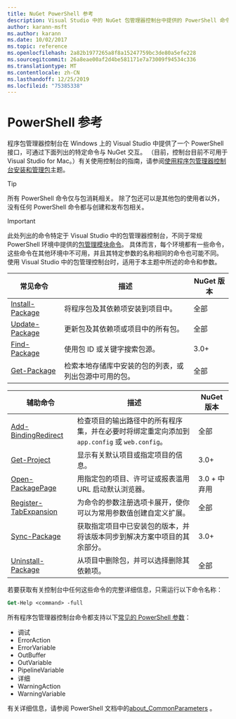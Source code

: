 ```yaml
---
title: NuGet PowerShell 参考
description: Visual Studio 中的 NuGet 包管理器控制台中提供的 PowerShell 命令的完整引用。
author: karann-msft
ms.author: karann
ms.date: 10/02/2017
ms.topic: reference
ms.openlocfilehash: 2a82b1977265a8f8a15247759bc3de80a5efe228
ms.sourcegitcommit: 26a8eae00af2d4be581171e7a73009f94534c336
ms.translationtype: MT
ms.contentlocale: zh-CN
ms.lasthandoff: 12/25/2019
ms.locfileid: "75385338"
---
```

# <a name="powershell-reference"></a>PowerShell 参考

程序包管理器控制台在 Windows 上的 Visual Studio 中提供了一个 PowerShell 接口，可通过下面列出的特定命令与 NuGet 交互。 （目前，控制台目前不可用于 Visual Studio for Mac。）有关使用控制台的指南，请参阅[使用程序包管理器控制台安装和管理包](../consume-packages/install-use-packages-powershell.md)主题。

> [!Tip]
> 所有 PowerShell 命令仅与包消耗相关。 除了包还可以是其他包的使用者以外，没有任何 PowerShell 命令都与创建和发布包相关。

> [!Important]
> 此处列出的命令特定于 Visual Studio 中的包管理器控制台，不同于常规 PowerShell 环境中提供的[包管理模块命令](/powershell/module/packagemanagement/?view=powershell-6)。 具体而言，每个环境都有一些命令，这些命令在其他环境中不可用，并且其特定参数的名称相同的命令也可能不同。 使用 Visual Studio 中的包管理控制台时，适用于本主题中所述的命令和参数。

| 常见命令 | 描述 | NuGet 版本 |
| --- | --- | --- |
| [Install-Package](ps-reference/ps-ref-install-package.md) | 将程序包及其依赖项安装到项目中。 | 全部 |
| [Update-Package](ps-reference/ps-ref-update-package.md) | 更新包及其依赖项或项目中的所有包。 | 全部 |
| [Find-Package](ps-reference/ps-ref-find-package.md) | 使用包 ID 或关键字搜索包源。 | 3.0+ |
| [Get-Package](ps-reference/ps-ref-get-package.md) | 检索本地存储库中安装的包的列表，或列出包源中可用的包。 | 全部 |

| 辅助命令 | 描述 | NuGet 版本 |
| --- | --- | --- |
| [Add-BindingRedirect](ps-reference/ps-ref-add-bindingredirect.md) | 检查项目的输出路径中的所有程序集，并在必要时将绑定重定向添加到 `app.config` 或 `web.config`。 | 全部 |
| [Get-Project](ps-reference/ps-ref-get-project.md) | 显示有关默认项目或指定项目的信息。 | 3.0+ |
| [Open-PackagePage](ps-reference/ps-ref-open-packagepage.md) | 用指定包的项目、许可证或报表滥用 URL 启动默认浏览器。 | 3\.0 + 中弃用 |
| [Register-TabExpansion](ps-reference/ps-ref-register-tabexpansion.md) | 为命令的参数注册选项卡展开，使你可以为常用参数值创建自定义扩展。 | 全部 |
| [Sync-Package](ps-reference/ps-ref-sync-package.md) | 获取指定项目中已安装包的版本，并将该版本同步到解决方案中项目的其余部分。 | 3.0+ |
| [Uninstall-Package](ps-reference/ps-ref-uninstall-package.md) | 从项目中删除包，并可以选择删除其依赖项。 | 全部 |

若要获取有关控制台中任何这些命令的完整详细信息，只需运行以下命令名称：

```ps
Get-Help <command> -full
```

所有程序包管理器控制台命令都支持以下[常见的 PowerShell 参数](https://go.microsoft.com/fwlink/?LinkID=113216)：

- 调试
- ErrorAction
- ErrorVariable
- OutBuffer
- OutVariable
- PipelineVariable
- 详细
- WarningAction
- WarningVariable

有关详细信息，请参阅 PowerShell 文档中的[about_CommonParameters](https://go.microsoft.com/fwlink/?LinkID=113216) 。

